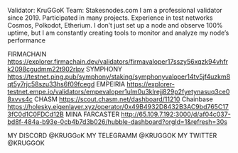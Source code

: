 Validator: KruGGoK
Team: Stakesnodes.com
I am a professional validator since 2019. Participated in many projects. Experience in test networks Cosmos, Polkodot, Etherium. I don’t just set up a node and observe 100% uptime, but I am constantly creating tools to monitor and analyze my node’s performance

FIRMACHAIN https://explorer.firmachain.dev/validators/firmavaloper17sszy56xqzk94vhfrk2098cgudmm22t902rlpv
SYMPHONY https://testnet.ping.pub/symphony/staking/symphonyvaloper14tv5jf4uzkm8qt5y7rjc58szu33hs6f09fcegd
EMPEIRIA https://explorer-testnet.empe.io/validators/empevaloper1ulm0u3klrejj829p2fyetynasuq3ce08xvvs4c
CHASM https://scout.chasm.net/dashboard/11210
Chainbase https://holesky.eigenlayer.xyz/operator/0x49B4932D8432B3AC9bd765C173fC0d1C0FDCd12B
MINA 
FARCASTER http://65.109.7.192:3000/d/af04c037-bd8f-484a-b93e-0cb4b7d3b026/hubble-dashboard?orgId=1&refresh=30s

MY DISCORD @KRUGGoK
MY TELEGRAMM @KRUGGOK
MY TWITTER @KRUGGOK
